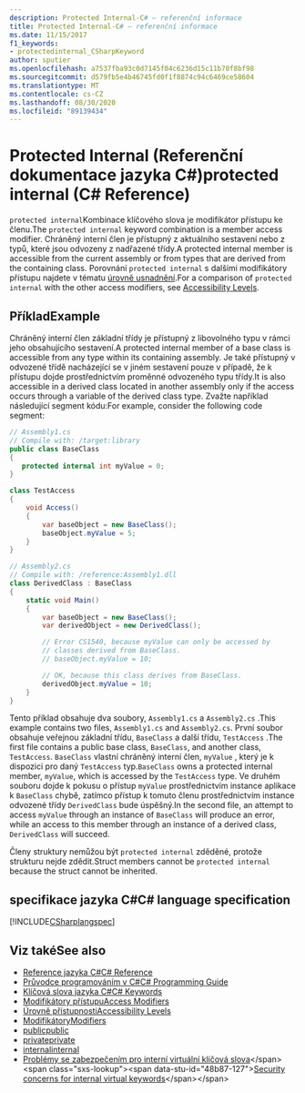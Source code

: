 ```yaml
---
description: Protected Internal-C# – referenční informace
title: Protected Internal-C# – referenční informace
ms.date: 11/15/2017
f1_keywords:
- protectedinternal_CSharpKeyword
author: sputier
ms.openlocfilehash: a7537fba93c0d7145f04c6236d15c11b70f8bf98
ms.sourcegitcommit: d579fb5e4b46745fd0f1f8874c94c6469ce58604
ms.translationtype: MT
ms.contentlocale: cs-CZ
ms.lasthandoff: 08/30/2020
ms.locfileid: "89139434"
---
```

# <a name="protected-internal-c-reference"></a><span data-ttu-id="48b87-103">Protected Internal (Referenční dokumentace jazyka C#)</span><span class="sxs-lookup"><span data-stu-id="48b87-103">protected internal (C# Reference)</span></span>

<span data-ttu-id="48b87-104">`protected internal`Kombinace klíčového slova je modifikátor přístupu ke členu.</span><span class="sxs-lookup"><span data-stu-id="48b87-104">The `protected internal` keyword combination is a member access modifier.</span></span> <span data-ttu-id="48b87-105">Chráněný interní člen je přístupný z aktuálního sestavení nebo z typů, které jsou odvozeny z nadřazené třídy.</span><span class="sxs-lookup"><span data-stu-id="48b87-105">A protected internal member is accessible from the current assembly or from types that are derived from the containing class.</span></span> <span data-ttu-id="48b87-106">Porovnání `protected internal` s dalšími modifikátory přístupu najdete v tématu [úrovně usnadnění](accessibility-levels.md).</span><span class="sxs-lookup"><span data-stu-id="48b87-106">For a comparison of `protected internal` with the other access modifiers, see [Accessibility Levels](accessibility-levels.md).</span></span>

## <a name="example"></a><span data-ttu-id="48b87-107">Příklad</span><span class="sxs-lookup"><span data-stu-id="48b87-107">Example</span></span>

<span data-ttu-id="48b87-108">Chráněný interní člen základní třídy je přístupný z libovolného typu v rámci jeho obsahujícího sestavení.</span><span class="sxs-lookup"><span data-stu-id="48b87-108">A protected internal member of a base class is accessible from any type within its containing assembly.</span></span> <span data-ttu-id="48b87-109">Je také přístupný v odvozené třídě nacházející se v jiném sestavení pouze v případě, že k přístupu dojde prostřednictvím proměnné odvozeného typu třídy.</span><span class="sxs-lookup"><span data-stu-id="48b87-109">It is also accessible in a derived class located in another assembly only if the access occurs through a variable of the derived class type.</span></span> <span data-ttu-id="48b87-110">Zvažte například následující segment kódu:</span><span class="sxs-lookup"><span data-stu-id="48b87-110">For example, consider the following code segment:</span></span>

```csharp
// Assembly1.cs
// Compile with: /target:library
public class BaseClass
{
   protected internal int myValue = 0;
}

class TestAccess
{
    void Access()
    {
        var baseObject = new BaseClass();
        baseObject.myValue = 5;
    }
}
```

```csharp
// Assembly2.cs
// Compile with: /reference:Assembly1.dll
class DerivedClass : BaseClass
{
    static void Main()
    {
        var baseObject = new BaseClass();
        var derivedObject = new DerivedClass();

        // Error CS1540, because myValue can only be accessed by
        // classes derived from BaseClass.
        // baseObject.myValue = 10;

        // OK, because this class derives from BaseClass.
        derivedObject.myValue = 10;
    }
}
```

<span data-ttu-id="48b87-111">Tento příklad obsahuje dva soubory, `Assembly1.cs` a `Assembly2.cs` .</span><span class="sxs-lookup"><span data-stu-id="48b87-111">This example contains two files, `Assembly1.cs` and `Assembly2.cs`.</span></span>
<span data-ttu-id="48b87-112">První soubor obsahuje veřejnou základní třídu, `BaseClass` a další třídu, `TestAccess` .</span><span class="sxs-lookup"><span data-stu-id="48b87-112">The first file contains a public base class, `BaseClass`, and another class, `TestAccess`.</span></span> <span data-ttu-id="48b87-113">`BaseClass` vlastní chráněný interní člen, `myValue` , který je k dispozici pro daný `TestAccess` typ.</span><span class="sxs-lookup"><span data-stu-id="48b87-113">`BaseClass` owns a protected internal member, `myValue`, which is accessed by the `TestAccess` type.</span></span>
<span data-ttu-id="48b87-114">Ve druhém souboru dojde k pokusu o přístup `myValue` prostřednictvím instance aplikace k `BaseClass` chybě, zatímco přístup k tomuto členu prostřednictvím instance odvozené třídy `DerivedClass` bude úspěšný.</span><span class="sxs-lookup"><span data-stu-id="48b87-114">In the second file, an attempt to access `myValue` through an instance of `BaseClass` will produce an error, while an access to this member through an instance of a derived class, `DerivedClass` will succeed.</span></span>

<span data-ttu-id="48b87-115">Členy struktury nemůžou být `protected internal` zděděné, protože strukturu nejde zdědit.</span><span class="sxs-lookup"><span data-stu-id="48b87-115">Struct members cannot be `protected internal` because the struct cannot be inherited.</span></span>

## <a name="c-language-specification"></a><span data-ttu-id="48b87-116">specifikace jazyka C#</span><span class="sxs-lookup"><span data-stu-id="48b87-116">C# language specification</span></span>

[!INCLUDE[CSharplangspec](~/includes/csharplangspec-md.md)]

## <a name="see-also"></a><span data-ttu-id="48b87-117">Viz také</span><span class="sxs-lookup"><span data-stu-id="48b87-117">See also</span></span>

- [<span data-ttu-id="48b87-118">Reference jazyka C#</span><span class="sxs-lookup"><span data-stu-id="48b87-118">C# Reference</span></span>](../index.md)
- [<span data-ttu-id="48b87-119">Průvodce programováním v C#</span><span class="sxs-lookup"><span data-stu-id="48b87-119">C# Programming Guide</span></span>](../../programming-guide/index.md)
- [<span data-ttu-id="48b87-120">Klíčová slova jazyka C#</span><span class="sxs-lookup"><span data-stu-id="48b87-120">C# Keywords</span></span>](index.md)
- [<span data-ttu-id="48b87-121">Modifikátory přístupu</span><span class="sxs-lookup"><span data-stu-id="48b87-121">Access Modifiers</span></span>](access-modifiers.md)
- [<span data-ttu-id="48b87-122">Úrovně přístupnosti</span><span class="sxs-lookup"><span data-stu-id="48b87-122">Accessibility Levels</span></span>](accessibility-levels.md)
- [<span data-ttu-id="48b87-123">Modifikátory</span><span class="sxs-lookup"><span data-stu-id="48b87-123">Modifiers</span></span>](index.md)
- [<span data-ttu-id="48b87-124">public</span><span class="sxs-lookup"><span data-stu-id="48b87-124">public</span></span>](public.md)
- [<span data-ttu-id="48b87-125">private</span><span class="sxs-lookup"><span data-stu-id="48b87-125">private</span></span>](private.md)
- [<span data-ttu-id="48b87-126">internal</span><span class="sxs-lookup"><span data-stu-id="48b87-126">internal</span></span>](internal.md)
- <span data-ttu-id="48b87-127">[Problémy se zabezpečením pro interní virtuální klíčová slova](https://docs.microsoft.com/previous-versions/dotnet/netframework-4.0/heyd8kky(v=vs.100))</span><span class="sxs-lookup"><span data-stu-id="48b87-127">[Security concerns for internal virtual keywords](https://docs.microsoft.com/previous-versions/dotnet/netframework-4.0/heyd8kky(v=vs.100))</span></span>
